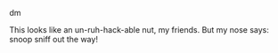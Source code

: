 dm

This looks like an un-ruh-hack-able nut, my friends. But my nose says: snoop sniff out the way!
